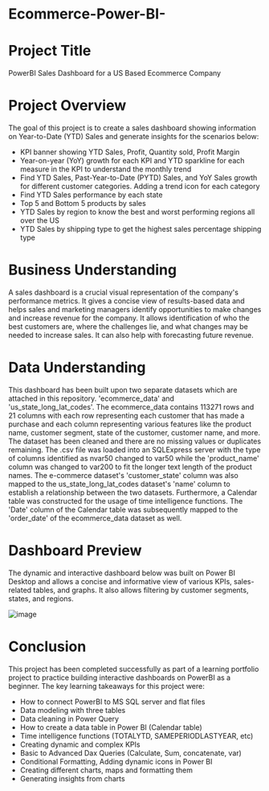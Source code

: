 # Ecommerce-Power-BI-

# Project Title
PowerBI Sales Dashboard for a US Based Ecommerce Company

# Project Overview 
The goal of this project is to create a sales dashboard showing information on Year-to-Date (YTD) Sales and generate insights for the scenarios below: 
 - KPI banner showing YTD Sales, Profit, Quantity sold, Profit Margin
 - Year-on-year (YoY) growth for each KPI and YTD sparkline for each measure in the KPI to understand the monthly trend
 - Find YTD Sales, Past-Year-to-Date (PYTD) Sales, and YoY Sales growth for different customer categories. Adding a trend icon for each category
 - Find YTD Sales performance by each state
 - Top 5 and Bottom 5 products by sales
 - YTD Sales by region to know the best and worst performing regions all over the US
 - YTD Sales by shipping type to get the highest sales percentage shipping type

# Business Understanding 
A sales dashboard is a crucial visual representation of the company's performance metrics. It gives a concise view of results-based data and helps sales and marketing managers identify opportunities to make changes and increase revenue for the company. It allows identification of who the best customers are, where the challenges lie, and what changes may be needed to increase sales. It can also help with forecasting future revenue. 

# Data Understanding 
This dashboard has been built upon two separate datasets which are attached in this repository. 'ecommerce_data' and 'us_state_long_lat_codes'. The ecommerce_data contains 113271 rows and 21 columns with each row representing each customer that has made a purchase and each column representing various features like the product name, customer segment, state of the customer, customer name, and more. The dataset has been cleaned and there are no missing values or duplicates remaining. The .csv file was loaded into an SQLExpress server with the type of columns identified as nvar50 changed to var50 while the 'product_name' column was changed to var200 to fit the longer text length of the product names. The e-commerce dataset's 'customer_state' column was also mapped to the us_state_long_lat_codes dataset's 'name' column to establish a relationship between the two datasets. Furthermore, a Calendar table was constructed for the usage of time intelligence functions. The 'Date' column of the Calendar table was subsequently mapped to the 'order_date' of the ecommerce_data dataset as well. 

# Dashboard Preview
The dynamic and interactive dashboard below was built on Power BI Desktop and allows a concise and informative view of various KPIs, sales-related tables, and graphs. It also allows filtering by customer segments, states, and regions. 

 ![image](https://github.com/kayneong/Ecommerce-Power-BI-/assets/150570357/a2834d0d-4f88-4424-a749-e99671eeabe5)

 # Conclusion
This project has been completed successfully as part of a learning portfolio project to practice building interactive dashboards on PowerBI as a beginner. The key learning takeaways for this project were:
 - How to connect PowerBI to MS SQL server and flat files
 - Data modeling with three tables
 - Data cleaning in Power Query
 - How to create a data table in Power BI (Calendar table)
 - Time intelligence functions (TOTALYTD, SAMEPERIODLASTYEAR, etc)
 - Creating dynamic and complex KPIs
 - Basic to Advanced Dax Queries (Calculate, Sum, concatenate, var)
 - Conditional Formatting, Adding dynamic icons in Power BI
 - Creating different charts, maps and formatting them
 - Generating insights from charts

